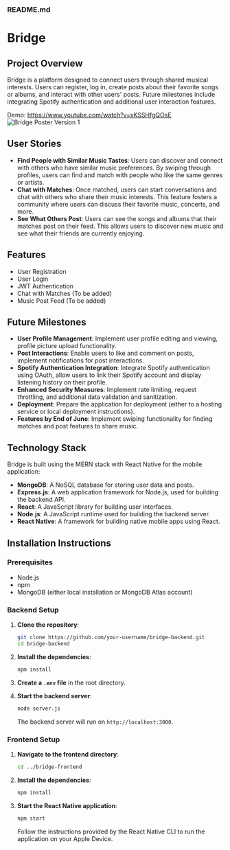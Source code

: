 ### README.md

# Bridge

## Project Overview

Bridge is a platform designed to connect users through shared musical interests. Users can register, log in, create posts about their favorite songs or albums, and interact with other users' posts. Future milestones include integrating Spotify authentication and additional user interaction features.

Demo: https://www.youtube.com/watch?v=xKSSHfgQOsE
![Bridge Poster Version 1](https://github.com/kaungzinye/bridge-public/assets/154214243/29f8e13c-9ced-44b5-9a21-7665a4bd47e3)



## User Stories

- **Find People with Similar Music Tastes**: Users can discover and connect with others who have similar music preferences. By swiping through profiles, users can find and match with people who like the same genres or artists.
- **Chat with Matches**: Once matched, users can start conversations and chat with others who share their music interests. This feature fosters a community where users can discuss their favorite music, concerts, and more.
- **See What Others Post**: Users can see the songs and albums that their matches post on their feed. This allows users to discover new music and see what their friends are currently enjoying.

## Features

- User Registration
- User Login
- JWT Authentication
- Chat with Matches (To be added)
- Music Post Feed (To be added)

## Future Milestones

- **User Profile Management**: Implement user profile editing and viewing, profile picture upload functionality.
- **Post Interactions**: Enable users to like and comment on posts, implement notifications for post interactions.
- **Spotify Authentication Integration**: Integrate Spotify authentication using OAuth, allow users to link their Spotify account and display listening history on their profile.
- **Enhanced Security Measures**: Implement rate limiting, request throttling, and additional data validation and sanitization.
- **Deployment**: Prepare the application for deployment (either to a hosting service or local deployment instructions).
- **Features by End of June**: Implement swiping functionality for finding matches and post features to share music.

## Technology Stack

Bridge is built using the MERN stack with React Native for the mobile application:

- **MongoDB**: A NoSQL database for storing user data and posts.
- **Express.js**: A web application framework for Node.js, used for building the backend API.
- **React**: A JavaScript library for building user interfaces.
- **Node.js**: A JavaScript runtime used for building the backend server.
- **React Native**: A framework for building native mobile apps using React.

## Installation Instructions

### Prerequisites

- Node.js
- npm
- MongoDB (either local installation or MongoDB Atlas account)

### Backend Setup

1. **Clone the repository**:

   ```sh
   git clone https://github.com/your-username/bridge-backend.git
   cd bridge-backend
   ```

2. **Install the dependencies**:

   ```sh
   npm install
   ```

3. **Create a `.env` file** in the root directory.

4. **Start the backend server**:

   ```sh
   node server.js
   ```

   The backend server will run on `http://localhost:3000`.

### Frontend Setup

1. **Navigate to the frontend directory**:

   ```sh
   cd ../bridge-frontend
   ```

2. **Install the dependencies**:

   ```sh
   npm install
   ```

3. **Start the React Native application**:

   ```sh
   npm start
   ```

   Follow the instructions provided by the React Native CLI to run the application on your Apple Device.
